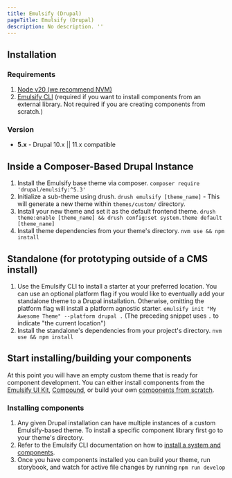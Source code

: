 ```yaml
---
title: Emulsify (Drupal)
pageTitle: Emulsify (Drupal)
description: No description. ''
---
```


## Installation

### Requirements

1. [Node v20 (we recommend NVM)](https://github.com/nvm-sh/nvm)
2. [Emulsify CLI](/docs/supporting-projects/emulsify-cli) (required if you want to install components from an external library. Not required if you are creating components from scratch.)

### Version

- **5.x** - Drupal 10.x || 11.x compatible

## Inside a Composer-Based Drupal Instance

1. Install the Emulsify base theme via composer. `composer require 'drupal/emulsify:^5.3'`
2. Initialize a sub-theme using drush. `drush emulsify [theme_name]` - This will generate a new theme within `themes/custom/` directory.
3. Install your new theme and set it as the default frontend theme. `drush theme:enable [theme_name] && drush config:set system.theme default [theme_name]`
4. Install theme dependencies from your theme's directory. `nvm use && npm install`

## Standalone (for prototyping outside of a CMS install)

1. Use the Emulsify CLI to install a starter at your preferred location. You can use an optional platform flag if you would like to eventually add your standalone theme to a Drupal installation. Otherwise, omitting the platform flag will install a platform agnostic starter. `emulsify init "My Awesome Theme" --platform drupal .` (The preceding snippet uses `.` to indicate "the current location")
2. Install the standalone's dependencies from your project's directory. `nvm use && npm install`

## Start installing/building your components
At this point you will have an empty custom theme that is ready for component development. You can either install components from the [Emulsify UI Kit](/docs/systems/ui-kit), [Compound](/docs/systems/compound), or build your own [components from scratch](/docs/resources/cdd).

### Installing components
1. Any given Drupal installation can have multiple instances of a custom Emulsify-based theme. To install a specific component library first go to your theme's directory.
2. Refer to the Emulsify CLI documentation on how to [install a system and components](/docs/supporting-projects/emulsify-cli/emulsify-cli-usage).
3. Once you have components installed you can build your theme, run storybook, and watch for active file changes by running `npm run develop`

